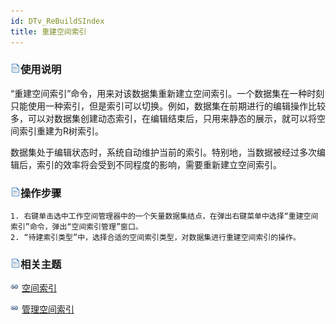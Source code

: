 ```yaml
---
id: DTv_ReBuildSIndex
title: 重建空间索引
---
```

### ![](../../img/read.gif)使用说明

“重建空间索引”命令，用来对该数据集重新建立空间索引。一个数据集在一种时刻只能使用一种索引，但是索引可以切换。例如，数据集在前期进行的编辑操作比较多，可以对数据集创建动态索引，在编辑结束后，只用来静态的展示，就可以将空间索引重建为R树索引。

数据集处于编辑状态时，系统自动维护当前的索引。特别地，当数据被经过多次编辑后，索引的效率将会受到不同程度的影响，需要重新建立空间索引。

### ![](../../img/read.gif)操作步骤

    1. 右键单击选中工作空间管理器中的一个矢量数据集结点，在弹出右键菜单中选择“重建空间索引”命令，弹出“空间索引管理”窗口。
    2. “待建索引类型”中，选择合适的空间索引类型，对数据集进行重建空间索引的操作。

### ![](../../img/read.gif)相关主题

![](../../img/smalltitle.png) [空间索引](ManageSpatialIndex.htm)

![](../../img/smalltitle.png) [管理空间索引](SpatialIndexManagement.htm)



